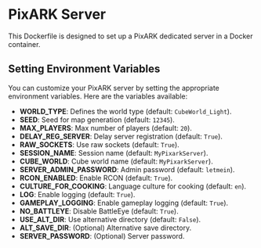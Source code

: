 # PixARK Server

This Dockerfile is designed to set up a PixARK dedicated server in a Docker container.

## Setting Environment Variables

You can customize your PixARK server by setting the appropriate environment variables. Here are the variables available:

- **WORLD_TYPE**: Defines the world type (default: `CubeWorld_Light`).
- **SEED**: Seed for map generation (default: `12345`).
- **MAX_PLAYERS**: Max number of players (default: `20`).
- **DELAY_REG_SERVER**: Delay server registration (default: `True`).
- **RAW_SOCKETS**: Use raw sockets (default: `True`).
- **SESSION_NAME**: Session name (default: `MyPixarkServer`).
- **CUBE_WORLD**: Cube world name (default: `MyPixarkServer`).
- **SERVER_ADMIN_PASSWORD**: Admin password (default: `letmein`).
- **RCON_ENABLED**: Enable RCON (default: `True`).
- **CULTURE_FOR_COOKING**: Language culture for cooking (default: `en`).
- **LOG**: Enable logging (default: `True`).
- **GAMEPLAY_LOGGING**: Enable gameplay logging (default: `True`).
- **NO_BATTLEYE**: Disable BattleEye (default: `True`).
- **USE_ALT_DIR**: Use alternative directory (default: `False`).
- **ALT_SAVE_DIR**: (Optional) Alternative save directory.
- **SERVER_PASSWORD**: (Optional) Server password.
